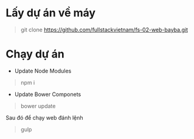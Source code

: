 # Lấy dự án về máy 
> git clone https://github.com/fullstackvietnam/fs-02-web-bayba.git
# Chạy dự án
- Update Node Modules
> npm i 

- Update Bower Componets
> bower update 

Sau đó để chạy web đánh lệnh 
> gulp